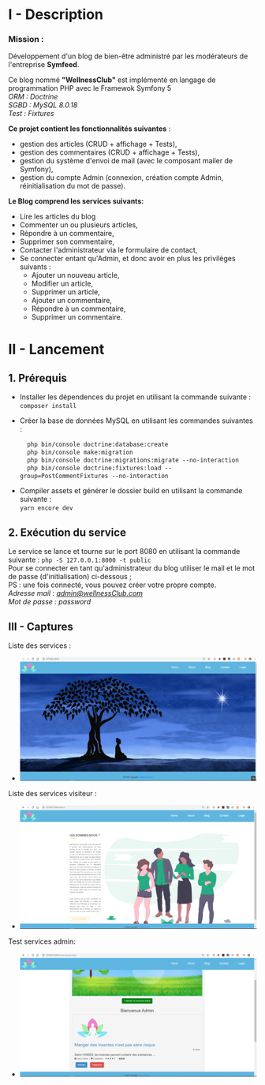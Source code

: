 # I - Description
### Mission : 

Développement d'un blog de bien-être administré par les modérateurs de l'entreprise **Symfeed**.

Ce blog nommé __"WellnessClub"__ est implémenté en langage de programmation PHP avec le Framewok Symfony 5   
*ORM : Doctrine  
SGBD : MySQL 8.0.18  
Test : Fixtures*

__Ce projet contient les fonctionnalités suivantes__ :
-  gestion des articles (CRUD + affichage + Tests),
-  gestion des commentaires (CRUD + affichage + Tests),
-  gestion du système d'envoi de mail (avec le composant mailer de Symfony),  
-  gestion du compte Admin (connexion, création compte Admin, réinitialisation du mot de passe).  


__Le Blog comprend les services suivants:__
- Lire les articles du blog
- Commenter un ou plusieurs articles,
- Répondre à un commentaire,
- Supprimer son commentaire,
- Contacter l'administrateur via le formulaire de contact,
- Se connecter entant qu'Admin, et donc avoir en plus les privilèges suivants : 
  - Ajouter un nouveau article,
  - Modifier un article,
  - Supprimer un article, 
  - Ajouter  un commentaire, 
  - Répondre à un commentaire,
  - Supprimer un commentaire.



# II - Lancement

## 1. Prérequis
- Installer les dépendences du projet en utilisant la commande suivante :  
   `composer install`
    
- Créer la base de données MySQL en utilisant les commandes suivantes :
	```
      php bin/console doctrine:database:create
      php bin/console make:migration
      php bin/console doctrine:migrations:migrate --no-interaction
      php bin/console doctrine:fixtures:load --group=PostCommentFixtures --no-interaction

- Compiler assets et générer le dossier build en utilisant la commande suivante :  
     `yarn encore dev`


## 2. Exécution du service
Le service se lance et tourne sur le port 8080 en utilisant la commande suivante : `php -S 127.0.0.1:8000 -t public`  
Pour se connecter en tant qu'administrateur du blog utiliser le mail et le mot de passe (d'initialisation) ci-dessous ;  
 PS : une fois connecté, vous pouvez créer votre propre compte.   
*Adresse mail : admin@wellnessClub.com   
Mot de passe :  password*

## III - Captures
Liste des services :
- ![Homepage](docs/images/homepage.png)

Liste des services visiteur :
- ![About Us](docs/images/aboutUs.png)

Test services admin:
- ![Post](docs/images/postCRUD.png)

